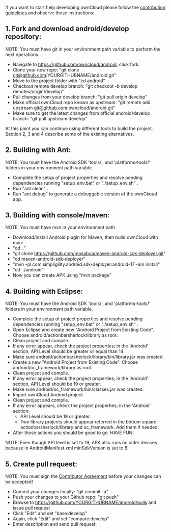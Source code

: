   
If you want to start help developing ownCloud please follow the [contribution guidelines][0] and observe these instructions:
  
## 1. Fork and download android/develop repository:

NOTE: You must have git in your environment path variable to perform the next operations.
  
* Navigate to https://github.com/owncloud/android, click fork.
* Clone your new repo: "git clone git@github.com:YOURGITHUBNAME/android.git"
* Move to the project folder with "cd android"
* Checkout remote develop branch: "git checkout -b develop remotes/origin/develop"
* Pull changes from your develop branch: "git pull origin develop"
* Make official ownCloud repo known as upstream: "git remote add upstream git@github.com:owncloud/android.git"
* Make sure to get the latest changes from official android/develop branch: "git pull upstream develop"

At this point you can continue using different tools to build the project. Section 2, 3 and 4 describe some of the existing alternatives.  

## 2. Building with Ant:
  
NOTE: You must have the Android SDK 'tools/', and 'platforms-tools/' folders in your environment path variable.

* Complete the setup of project properties and resolve pending dependencies running "setup_env.bat" or "./setup_env.sh" .
* Run "ant clean" .
* Run "ant debug" to generate a debuggable version of the ownCkoud app.

## 3. Building with console/maven:

NOTE: You must have mvn in your environment path

* Download/install Android plugin for Maven, then build ownCloud with mvn:
* "cd .."
* "git clone https://github.com/mosabua/maven-android-sdk-deployer.git"
* "cd maven-android-sdk-deployer"
* "mvn -pl com.simpligility.android.sdk-deployer:android-17 -am install"
* "cd ../android"
* Now you can create APK using "mvn package"

## 4. Building with Eclipse:

NOTE: You must have the Android SDK 'tools/', and 'platforms-tools/' folders in your environment path variable.

* Complete the setup of project properties and resolve pending dependencies running "setup_env.bat" or "./setup_env.sh" .
* Open Eclipse and create new "Android Project from Existing Code". Choose android/actionbarsherlock/library as root.
* Clean project and compile.
* If any error appear, check the project properties; in the 'Android' section, API Level should be greater or equal than 14.
* Make sure android/actionbarsherlock/library/bin/library.jar was created.
* Create a new "Android Project from Existing Code". Choose android/oc_framework/library as root.
* Clean project and compile.
* If any error appear, check the project properties; in the 'Android' section, API Level should be 19 or greater.
* Make sure android/oc_framework/bin/classes.jar was created.  
* Import ownCloud Android project.
* Clean project and compile.
* If any error appears, check the project properties; in the 'Android' section:
  - API Level should be 19 or greater.
  - Two library projects should appear referred in the bottom square: actionbarsherlock/library and oc_framework. Add them if needed. 
* After those actions you should be good to go. HAVE FUN!

NOTE: Even though API level is set to 19, APK also runs on older devices because in AndroidManifest.xml minSdkVersion is set to 8.

## 5. Create pull request:
  
NOTE: You must sign the [Contributor Agreement][1] before your changes can be accepted!

* Commit your changes locally: "git commit -a"
* Push your changes to your Github repo: "git push"
* Browse to https://github.com/YOURGITHUBNAME/android/pulls and issue pull request
* Click "Edit" and set "base:develop"
* Again, click "Edit" and set "compare:develop"
* Enter description and send pull request.


[0]: https://github.com/owncloud/android/blob/master/CONTRIBUTING.md
[1]: http://owncloud.org/about/contributor-agreement/
